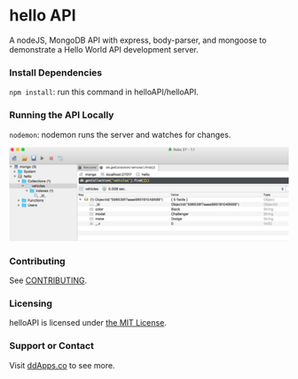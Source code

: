 # hello API
A nodeJS, MongoDB API with express, body-parser, and mongoose to demonstrate a Hello World API development server.

### Install Dependencies
`npm install`: run this command in helloAPI/helloAPI.

### Running the API Locally
`nodemon`: nodemon runs the server and watches for changes.

![](art/helloapi.png?raw=true)

### Contributing
See [CONTRIBUTING](CONTRIBUTING.md).

### Licensing
helloAPI is licensed under [the MIT License](LICENSE).

### Support or Contact
Visit [ddApps.co](http://ddapps.co) to see more.
